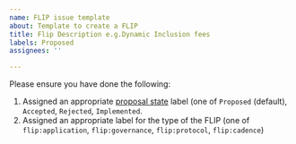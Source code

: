 ```yaml
---
name: FLIP issue template
about: Template to create a FLIP
title: Flip Description e.g.Dynamic Inclusion fees
labels: Proposed
assignees: ''

---
```


Please ensure you have done the following:

1. Assigned an appropriate [proposal state](https://github.com/onflow/flips#proposal-states) label (one of `Proposed` (default),  `Accepted`, `Rejected`, `Implemented`.
2. Assigned an appropriate label for the type of the FLIP (one of `flip:application`, `flip:governance`, `flip:protocol`, `flip:cadence`)
